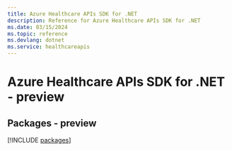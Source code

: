 ```yaml
---
title: Azure Healthcare APIs SDK for .NET
description: Reference for Azure Healthcare APIs SDK for .NET
ms.date: 03/15/2024
ms.topic: reference
ms.devlang: dotnet
ms.service: healthcareapis
---
```

# Azure Healthcare APIs SDK for .NET - preview
## Packages - preview
[!INCLUDE [packages](healthcare-apis-index.md)]